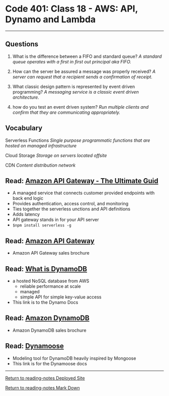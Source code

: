 # Code 401: Class 18 - AWS: API, Dynamo and Lambda

***

## Questions

1. What is the difference between a FIFO and standard queue? *A standard queue operates with a first in first out principal aka FIFO.*

2. How can the server be assured a message was properly received? *A server can request that a recipient sends a confirmation of receipt.*

3. What classic design pattern is represented by event driven programming? *A messaging service is a classic event driven architecture.*

4. how do you test an event driven system? *Run multiple clients and confirm that they are communicating appropriately.*

## Vocabulary

Serverless Functions *Single purpose programmatic functions that are hosted on managed infrastructure*

Cloud Storage *Storage on servers located offsite*

CDN *Content distribution network*


## Read: [Amazon API Gateway - The Ultimate Guid](https://www.serverless.com/amazon-api-gateway)

- A managed service that connects customer provided endpoints with back end logic
- Provides authentication, access control, and monitoring
- Ties together the serverless unctions and API definitions
- Adds latency
- API gateway stands in for your API server
- `$npm install serverless -g`

## Read: [Amazon API Gateway](https://aws.amazon.com/api-gateway/)

- Amazon API Gateway sales brochure 

## Read: [What is DynamoDB](https://www.dynamodbguide.com/what-is-dynamo-db/)

- a hosted NoSQL database from AWS
  - reliable performance at scale
  - managed
  - simple API for simple key-value access
- This link is to the Dynamo Docs

## Read: [Amazon DynamoDB](https://aws.amazon.com/dynamodb/)

- Amazon DynamoDB sales brochure

## Read: [Dynamoose](https://dynamoosejs.com/getting_started/Introduction/)

- Modeling tool for DynamoDB heavily inspired by Mongoose
- This link is for the Dynamoose docs

***

[Return to reading-notes Deployed Site](https://simon-panek.github.io/reading-notes/)

[Return to reading-notes Mark Down](https://github.com/simon-panek/reading-notes)
